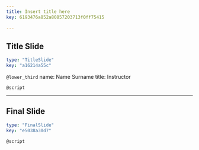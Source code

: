 ```yaml
---
title: Insert title here
key: 6193476a852a80857203713f0ff75415

---
```

## Title Slide

```yaml
type: "TitleSlide"
key: "a16214a55c"
```

`@lower_third`
name: Name Surname
title: Instructor


`@script`



---
## Final Slide

```yaml
type: "FinalSlide"
key: "e5038a30d7"
```

`@script`


